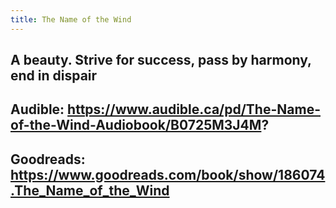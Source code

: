 ```yaml
---
title: The Name of the Wind
---
```


## A beauty. Strive for success, pass by harmony, end in dispair

## Audible: https://www.audible.ca/pd/The-Name-of-the-Wind-Audiobook/B0725M3J4M?

## Goodreads: https://www.goodreads.com/book/show/186074.The_Name_of_the_Wind
